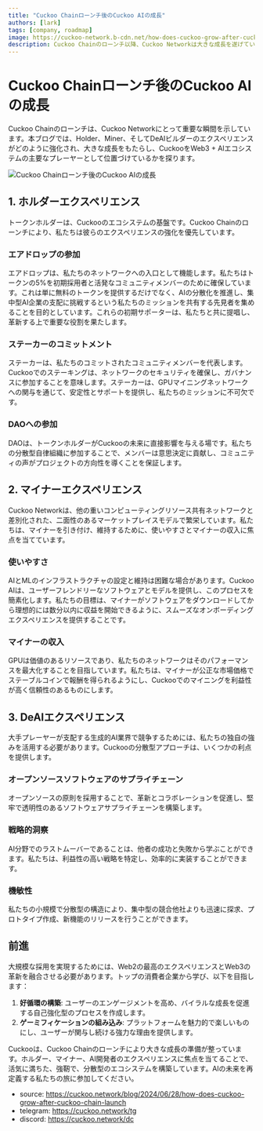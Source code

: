 ```yaml
---
title: "Cuckoo Chainローンチ後のCuckoo AIの成長"
authors: [lark]
tags: [company, roadmap]
image: https://cuckoo-network.b-cdn.net/how-does-cuckoo-grow-after-cuckoo-chain-launch.webp
description: Cuckoo Chainのローンチ以降、Cuckoo Networkは大きな成長を遂げています。本ブログでは、この変革を推進するHolder、Miner、DeAIビルダーの強化されたエクスペリエンスについて探ります。
---
```


# Cuckoo Chainローンチ後のCuckoo AIの成長

Cuckoo Chainのローンチは、Cuckoo Networkにとって重要な瞬間を示しています。本ブログでは、Holder、Miner、そしてDeAIビルダーのエクスペリエンスがどのように強化され、大きな成長をもたらし、CuckooをWeb3 + AIエコシステムの主要なプレーヤーとして位置づけているかを探ります。

![Cuckoo Chainローンチ後のCuckoo AIの成長](https://cuckoo-network.b-cdn.net/how-does-cuckoo-grow-after-cuckoo-chain-launch.webp "Cuckoo Chainローンチ後のCuckoo AIの成長")

## 1. ホルダーエクスペリエンス

トークンホルダーは、Cuckooのエコシステムの基盤です。Cuckoo Chainのローンチにより、私たちは彼らのエクスペリエンスの強化を優先しています。

### エアドロップの参加

エアドロップは、私たちのネットワークへの入口として機能します。私たちはトークンの5%を初期採用者と活発なコミュニティメンバーのために確保しています。これは単に無料のトークンを提供するだけでなく、AIの分散化を推進し、集中型AI企業の支配に挑戦するという私たちのミッションを共有する先見者を集めることを目的としています。これらの初期サポーターは、私たちと共に提唱し、革新する上で重要な役割を果たします。

### ステーカーのコミットメント

ステーカーは、私たちのコミットされたコミュニティメンバーを代表します。Cuckooでのステーキングは、ネットワークのセキュリティを確保し、ガバナンスに参加することを意味します。ステーカーは、GPUマイニングネットワークへの関与を通じて、安定性とサポートを提供し、私たちのミッションに不可欠です。

### DAOへの参加

DAOは、トークンホルダーがCuckooの未来に直接影響を与える場です。私たちの分散型自律組織に参加することで、メンバーは意思決定に貢献し、コミュニティの声がプロジェクトの方向性を導くことを保証します。

## 2. マイナーエクスペリエンス

Cuckoo Networkは、他の重いコンピューティングリソース共有ネットワークと差別化された、二面性のあるマーケットプレイスモデルで繁栄しています。私たちは、マイナーを引き付け、維持するために、使いやすさとマイナーの収入に焦点を当てています。

### 使いやすさ

AIとMLのインフラストラクチャの設定と維持は困難な場合があります。Cuckoo AIは、ユーザーフレンドリーなソフトウェアとモデルを提供し、このプロセスを簡素化します。私たちの目標は、マイナーがソフトウェアをダウンロードしてから理想的には数分以内に収益を開始できるように、スムーズなオンボーディングエクスペリエンスを提供することです。

### マイナーの収入

GPUは価値のあるリソースであり、私たちのネットワークはそのパフォーマンスを最大化することを目指しています。私たちは、マイナーが公正な市場価格でステーブルコインで報酬を得られるようにし、Cuckooでのマイニングを利益性が高く信頼性のあるものにします。

## 3. DeAIエクスペリエンス

大手プレーヤーが支配する生成的AI業界で競争するためには、私たちの独自の強みを活用する必要があります。Cuckooの分散型アプローチは、いくつかの利点を提供します。

### オープンソースソフトウェアのサプライチェーン

オープンソースの原則を採用することで、革新とコラボレーションを促進し、堅牢で透明性のあるソフトウェアサプライチェーンを構築します。

### 戦略的洞察

AI分野でのラストムーバーであることは、他者の成功と失敗から学ぶことができます。私たちは、利益性の高い戦略を特定し、効率的に実装することができます。

### 機敏性

私たちの小規模で分散型の構造により、集中型の競合他社よりも迅速に探求、プロトタイプ作成、新機能のリリースを行うことができます。

## 前進

大規模な採用を実現するためには、Web2の最高のエクスペリエンスとWeb3の革新を融合させる必要があります。トップの消費者企業から学び、以下を目指します：

1. **好循環の構築**: ユーザーのエンゲージメントを高め、バイラルな成長を促進する自己強化型のプロセスを作成します。
2. **ゲーミフィケーションの組み込み**: プラットフォームを魅力的で楽しいものにし、ユーザーが関与し続ける強力な理由を提供します。

Cuckooは、Cuckoo Chainのローンチにより大きな成長の準備が整っています。ホルダー、マイナー、AI開発者のエクスペリエンスに焦点を当てることで、活気に満ちた、強靭で、分散型のエコシステムを構築しています。AIの未来を再定義する私たちの旅に参加してください。

- source: https://cuckoo.network/blog/2024/06/28/how-does-cuckoo-grow-after-cuckoo-chain-launch
- telegram: https://cuckoo.network/tg
- discord: https://cuckoo.network/dc
